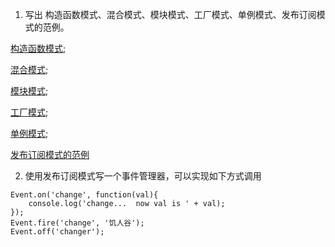 1. 写出 构造函数模式、混合模式、模块模式、工厂模式、单例模式、发布订阅模式的范例。

[构造函数模式](https://github.com/mhy-web/HomeWorks/tree/master/%E9%AB%98%E7%BA%A7/task6/constructor.js);

[混合模式](https://github.com/mhy-web/HomeWorks/tree/master/%E9%AB%98%E7%BA%A7/task6/mixin.js);

[模块模式](https://github.com/mhy-web/HomeWorks/tree/master/%E9%AB%98%E7%BA%A7/task6/module.js);

[工厂模式](https://github.com/mhy-web/HomeWorks/tree/master/%E9%AB%98%E7%BA%A7/task6/factory.js);

[单例模式](https://github.com/mhy-web/HomeWorks/tree/master/%E9%AB%98%E7%BA%A7/task6/singleton.js);

[发布订阅模式的范例](https://github.com/mhy-web/HomeWorks/tree/master/%E9%AB%98%E7%BA%A7/task6/pubsub.js)

2. 使用发布订阅模式写一个事件管理器，可以实现如下方式调用

```
Event.on('change', function(val){
    console.log('change...  now val is ' + val);
});
Event.fire('change', '饥人谷');
Event.off('changer');
```
